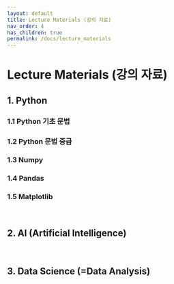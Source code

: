 ```yaml
---
layout: default
title: Lecture Materials (강의 자료)
nav_order: 4
has_children: true
permalink: /docs/lecture_materials
---
```


# **Lecture Materials (강의 자료)**

## **1. Python**
### 1.1 Python 기초 문법
### 1.2 Python 문법 중급
### 1.3 Numpy
### 1.4 Pandas
### 1.5 Matplotlib

<br>

## **2. AI (Artificial Intelligence)**

<br>

## **3. Data Science (=Data Analysis)**